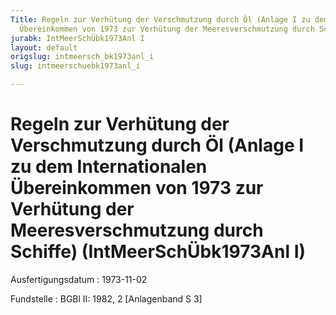 ```yaml
---
Title: Regeln zur Verhütung der Verschmutzung durch Öl (Anlage I zu dem Internationalen
  Übereinkommen von 1973 zur Verhütung der Meeresverschmutzung durch Schiffe)
jurabk: IntMeerSchÜbk1973Anl I
layout: default
origslug: intmeersch_bk1973anl_i
slug: intmeerschuebk1973anl_i

---
```


# Regeln zur Verhütung der Verschmutzung durch Öl (Anlage I zu dem Internationalen Übereinkommen von 1973 zur Verhütung der Meeresverschmutzung durch Schiffe) (IntMeerSchÜbk1973Anl I)

Ausfertigungsdatum
:   1973-11-02

Fundstelle
:   BGBl II: 1982, 2 [Anlagenband S 3]

